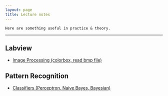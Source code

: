 ```yaml
---
layout: page
title: Lecture notes
---
```


```
Here are something useful in practice & theory.
```
--------------------------------------

## Labview
- [Image Processing (colorbox, read bmp file)](https://github.com/hbyacademic/HBY/blob/master/Notes/Labview_20190411.pdf)

## Pattern Recognition
- [Classifiers (Perceptron, Naive Bayes, Bayesian)](https://github.com/hbyacademic/HBY/blob/master/Notes/PR_20190409.pdf)
